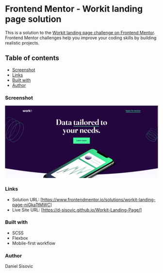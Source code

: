 # Frontend Mentor - Workit landing page solution

This is a solution to the [Workit landing page challenge on Frontend Mentor](https://www.frontendmentor.io/challenges/workit-landing-page-2fYnyle5lu). Frontend Mentor challenges help you improve your coding skills by building realistic projects. 

## Table of contents

  - [Screenshot](#screenshot)
  - [Links](#links)
  - [Built with](#built-with)
  - [Author](#author)

### Screenshot

![](./screenshot.png)

### Links

- Solution URL: [https://www.frontendmentor.io/solutions/workit-landing-page-niGkaTtMWC]
- Live Site URL: [https://d-sisovic.github.io/Workit-Landing-Page/]

### Built with

- SCSS
- Flexbox
- Mobile-first workflow

### Author

Daniel Sisovic
